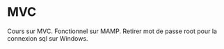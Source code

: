# MVC

Cours sur MVC. Fonctionnel sur MAMP. Retirer mot de passe root pour la connexion sql sur Windows.
